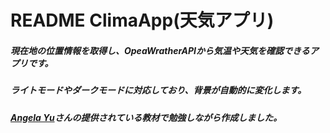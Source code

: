 # README  ClimaApp(天気アプリ)
#####  現在地の位置情報を取得し、OpeaWratherAPIから気温や天気を確認できるアプリです。 
#####  ライトモードやダークモードに対応しており、背景が自動的に変化します。

##### [Angela Yu](https://www.udemy.com/course/ios-13-app-development-bootcamp/)さんの提供されている教材で勉強しながら作成しました。
